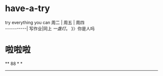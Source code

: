 # have-a-try
try everything you can
周二 | 周五 | 周四   
-----------|
写作业|同上 *一盏灯*。   》〉你是人吗
# 啦啦啦



** 88 * *
***
